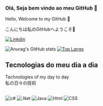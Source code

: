 ### Olá, Seja bem vindo ao meu GitHub 🤝

Hello, Welcome to my GitHub 🤝

こんにちは私のGitHubへようこそ🤝

[![Linkdin](https://img.shields.io/badge/LinkedIn-0077B5?style=for-the-badge&logo=linkedin&logoColor=white)](https://www.linkedin.com/in/brendobarros/)

![Anurag's GitHub stats](https://github-readme-stats.vercel.app/api?username=Harddolf&show_icons=true&theme=radical)
[![Top Langs](https://github-readme-stats.vercel.app/api/top-langs/?username=Harddolf)](https://github.com/Harddolf/github-readme-stats)

## Tecnologias do meu dia a dia 

Technologies of my day to day
</br>
私の日々の技術

<div style="display: inline_block"><br/>
 <img aling="center" alt="c#" src="https://img.shields.io/badge/C%23-239120?style=for-the-badge&logo=c-sharp&logoColor=white" />
<img aling="center" alt=".Net" src="https://img.shields.io/badge/.NET-5C2D91?style=for-the-badge&logo=.net&logoColor=white " />
<img aling="center" alt="Java" src="https://img.shields.io/badge/Java-ED8B00?style=for-the-badge&logo=java&logoColor=white" />
<img aling="center" alt="Html" src="https://img.shields.io/badge/HTML-239120?style=for-the-badge&logo=html5&logoColor=white" />
<img aling="center" alt="CSS" src="https://img.shields.io/badge/HTML-239120?style=for-the-badge&logo=html5&logoColor=white" />
</div>
